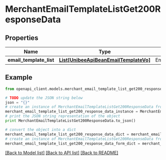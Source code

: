 # MerchantEmailTemplateListGet200ResponseData


## Properties

Name | Type | Description | Notes
------------ | ------------- | ------------- | -------------
**email_template_list** | [**List[UnibeeApiBeanEmailTemplateVo]**](UnibeeApiBeanEmailTemplateVo.md) | EmailTemplateList | [optional] 

## Example

```python
from openapi_client.models.merchant_email_template_list_get200_response_data import MerchantEmailTemplateListGet200ResponseData

# TODO update the JSON string below
json = "{}"
# create an instance of MerchantEmailTemplateListGet200ResponseData from a JSON string
merchant_email_template_list_get200_response_data_instance = MerchantEmailTemplateListGet200ResponseData.from_json(json)
# print the JSON string representation of the object
print MerchantEmailTemplateListGet200ResponseData.to_json()

# convert the object into a dict
merchant_email_template_list_get200_response_data_dict = merchant_email_template_list_get200_response_data_instance.to_dict()
# create an instance of MerchantEmailTemplateListGet200ResponseData from a dict
merchant_email_template_list_get200_response_data_form_dict = merchant_email_template_list_get200_response_data.from_dict(merchant_email_template_list_get200_response_data_dict)
```
[[Back to Model list]](../README.md#documentation-for-models) [[Back to API list]](../README.md#documentation-for-api-endpoints) [[Back to README]](../README.md)


